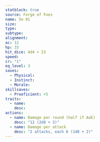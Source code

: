 ```yaml
---
statblock: true
source: Forge of Foes
name: 5e 01
size: 
type: 
subtype: 
alignment: 
ac: 12
hp: 33
hit_dice: 4d4 + 23
speed: 
cr: "1"
eq_level: 3
saves:
  - Physical: 
  - Instinct: 
  - Morale: 
skillsaves:
  - Proeficient: +5
traits:
  - name: 
    desc: 
actions:
  - name: Damage per round (half if AoE)
    desc: "12 (2d8 + 3)"
  - name: Damage per attack
    desc: "2 attacks, each 6 (1d8 + 2)"
---
```

